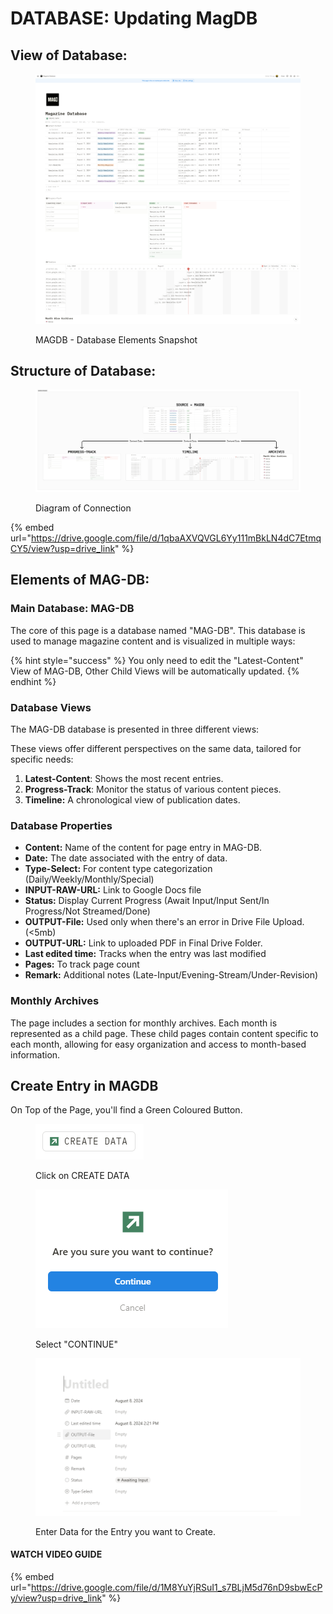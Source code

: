 # DATABASE: Updating MagDB

## View of Database:

<figure><img src="../.gitbook/assets/www.notion.so_mantavyam_Magazine-Database-02549703728045b6ad60f88ad8d08974 (1).png" alt=""><figcaption><p>MAGDB - Database Elements Snapshot</p></figcaption></figure>

## Structure of Database:

<figure><img src="../.gitbook/assets/MAGDB-DATABASE-STRUCTURE.png" alt=""><figcaption><p>Diagram of Connection</p></figcaption></figure>

{% embed url="https://drive.google.com/file/d/1qbaAXVQVGL6Yy111mBkLN4dC7EtmqCY5/view?usp=drive_link" %}

## Elements of MAG-DB:

### Main Database: MAG-DB

The core of this page is a database named "MAG-DB". This database is used to manage magazine content and is visualized in multiple ways:

{% hint style="success" %}
You only need to edit the "Latest-Content" View of MAG-DB, Other Child Views will be automatically updated.
{% endhint %}

### Database Views

The MAG-DB database is presented in three different views:

These views offer different perspectives on the same data, tailored for specific needs:

1. **Latest-Content**: Shows the most recent entries.
2. **Progress-Track**: Monitor the status of various content pieces.
3. **Timeline:** A chronological view of publication dates.

### Database Properties

* **Content:** Name of the content for page entry in MAG-DB.
* **Date:** The date associated with the entry of data.
* **Type-Select:** For content type categorization (Daily/Weekly/Monthly/Special)
* **INPUT-RAW-URL:** Link to Google Docs file
* **Status:** Display Current Progress (Await Input/Input Sent/In Progress/Not Streamed/Done)
* **OUTPUT-File:** Used only when there's an error in Drive File Upload. (<5mb)
* **OUTPUT-URL:** Link to uploaded PDF in Final Drive Folder.
* **Last edited time:** Tracks when the entry was last modified
* **Pages:** To track page count
* **Remark:** Additional notes (Late-Input/Evening-Stream/Under-Revision)

### Monthly Archives

The page includes a section for monthly archives. Each month is represented as a child page. These child pages contain content specific to each month, allowing for easy organization and access to month-based information.

## Create Entry in MAGDB

On Top of the Page, you'll find a Green Coloured Button.

<figure><img src="../.gitbook/assets/image.png" alt=""><figcaption><p>Click on CREATE DATA</p></figcaption></figure>

<figure><img src="../.gitbook/assets/image (1).png" alt=""><figcaption><p>Select "CONTINUE"</p></figcaption></figure>

<figure><img src="../.gitbook/assets/image (2).png" alt=""><figcaption><p>Enter Data for the Entry you want to Create.</p></figcaption></figure>

#### WATCH VIDEO GUIDE

{% embed url="https://drive.google.com/file/d/1M8YuYjRSuI1_s7BLjM5d76nD9sbwEcPy/view?usp=drive_link" %}

